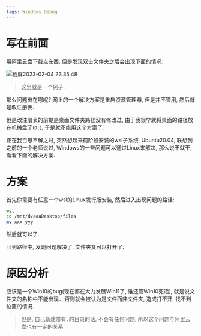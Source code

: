 ```yaml
---
tags: Windows Debug
---
```


# 写在前面

用阿里云盘下载点东西, 但是发现双击文件夹之后会出现下面的情况:

![截屏2023-02-04 23.35.48](https://s2.loli.net/2023/02/04/CiQjmcpSeRu9w17.jpg)

>   这里就是一个例子. 

那么问题出在哪呢? 网上的一个解决方案是重启资源管理器, 但是并不管用, 然后就是改注册表. 

但是改注册表的前提是桌面文件夹路径没有修改过, 由于我很早就将桌面的路径放在机械盘了(`D:`), 于是就不能用这个方案了. 

正在我百思不解之时, 突然想起来前阶段安装的wsl子系统, Ubuntu20.04, 联想到之前的一个老师说过, Windows的一些问题可以通过Linux来解决, 那么说干就干, 看看下面的解决方案. 



# 方案

首先你需要有任意一个wsl的Linux发行版安装, 然后进入出现问题的路径:

```bash
wsl
cd /mnt/d/aaaDesktop/files
mv xxx yyy
```

然后就可以了. 

回到路径中, 发现问题解决了, 文件夹又可以打开了. 



# 原因分析

应该是一个Win10的bug(现在都在大力发展Win11了, 谁还管Win10死活), 就是说文件夹的名称中不能出现`.`, 否则就会被认为是文件而非文件夹, 造成打不开, 找不到位置的情况. 

>   但是, 自己新建带有`.`的目录的话, 不会有任何问题, 所以这个问题与阿里云盘也有一定的关系. 